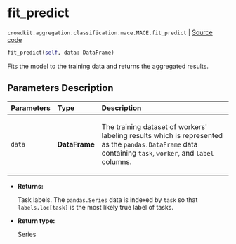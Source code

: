 # fit_predict
`crowdkit.aggregation.classification.mace.MACE.fit_predict` | [Source code](https://github.com/Toloka/crowd-kit/blob/v1.2.1/crowdkit/aggregation/classification/mace.py#L237)

```python
fit_predict(self, data: DataFrame)
```

Fits the model to the training data and returns the aggregated results.

## Parameters Description

| Parameters | Type | Description |
| :----------| :----| :-----------|
`data`|**DataFrame**|<p>The training dataset of workers&#x27; labeling results which is represented as the `pandas.DataFrame` data containing `task`, `worker`, and `label` columns.</p>

* **Returns:**

  Task labels. The `pandas.Series` data is indexed by `task`
so that `labels.loc[task]` is the most likely true label of tasks.

* **Return type:**

  Series
